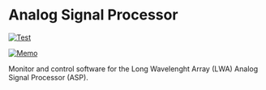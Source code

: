 # Analog Signal Processor

[![Test](https://github.com/lwa-project/analog_signal_processor/actions/workflows/main.yml/badge.svg)](https://github.com/lwa-project/analog_signal_processor/actions/workflows/main.yml)

[![Memo](https://img.shields.io/badge/lwa%20memo-219-blue)](https://leo.phys.unm.edu/~lwa/memos/memo/lwa0219.pdf)

Monitor and control software for the Long Wavelenght Array (LWA) Analog Signal
Processor (ASP).
